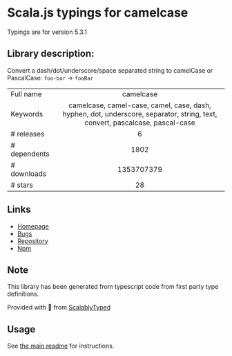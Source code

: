 
# Scala.js typings for camelcase

Typings are for version 5.3.1

## Library description:
Convert a dash/dot/underscore/space separated string to camelCase or PascalCase: `foo-bar` → `fooBar`

|                    |                 |
| ------------------ | :-------------: |
| Full name          | camelcase |
| Keywords           | camelcase, camel-case, camel, case, dash, hyphen, dot, underscore, separator, string, text, convert, pascalcase, pascal-case |
| # releases         | 6 |
| # dependents       | 1802 |
| # downloads        | 1353707379 |
| # stars            | 28 |

## Links
- [Homepage](https://github.com/sindresorhus/camelcase#readme)
- [Bugs](https://github.com/sindresorhus/camelcase/issues)
- [Repository](https://github.com/sindresorhus/camelcase)
- [Npm](https://www.npmjs.com/package/camelcase)
    


## Note
This library has been generated from typescript code from first party type definitions.

Provided with :purple_heart: from [ScalablyTyped](https://github.com/oyvindberg/ScalablyTyped)

## Usage
See [the main readme](../../readme.md) for instructions.



